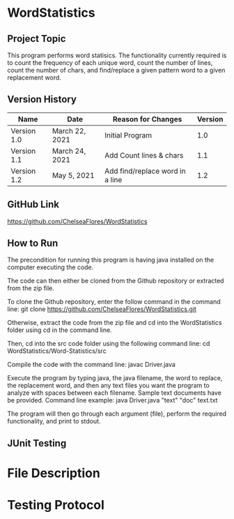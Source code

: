 # WordStatistics

## Project Topic

This program performs word statisics. The functionality currently required is to count the frequency of each unique word, count the number of lines, count the number of chars, and find/replace a given pattern word to a given replacement word.

## Version History

| Name          | Date           | Reason for Changes              |Version  |
| ------------- | -------------- |---------------------------------|---------|
| Version 1.0   | March 22, 2021 | Initial Program                 | 1.0     |
| Version 1.1   | March 24, 2021 | Add Count lines & chars         | 1.1     |
| Version 1.2   | May 5, 2021    | Add find/replace word in a line | 1.2     |

## GitHub Link

https://github.com/ChelseaFlores/WordStatistics

## How to Run

The precondition for running this program is having java installed on the computer executing the code.

The code can then either be cloned from the Github repository or extracted from the zip file. 

To clone the Github repository, enter the follow command in the command line: git clone https://github.com/ChelseaFlores/WordStatistics.git

Otherwise, extract the code from the zip file and cd into the WordStatistics folder using cd in the command line.

Then, cd into the src code folder using the following command line: cd WordStatistics/Word-Statistics/src

Compile the code with the command line: javac Driver.java

Execute the program by typing java, the java filename, the word to replace, the replacement word, and then any text files you want the program to analyze with spaces between each filename. Sample text documents have be provided. Command line example: java Driver.java "text" "doc" text.txt



The program will then go through each argument (file), perform the required functionality, and print to stdout.

## JUnit Testing

# File Description

# Testing Protocol



